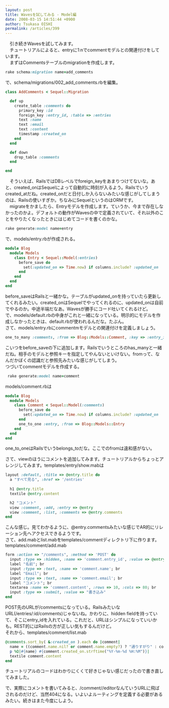 ```yaml
---
layout: post
title: Wavesを試してみる - Model編
date: 2008-03-15 14:51:44 +0900
author: Tsukasa OISHI
permalink: /articles/399
---
```



　引き続きWavesを試してみます。  
　チュートリアルによると、entryに1:nでcommentモデルとの関連付けをしています。  
　まずはCommentsテーブルのmigrationを作成します。  

```ruby  
rake schema:migration name=add_comments  
```  

で、schema/migrations/002\_add\_comments.rbを編集。  

```ruby  
class AddComments < Sequel::Migration  

  def up  
    create_table :comments do  
      primary_key :id  
      foreign_key :entry_id, :table => :entries  
      text :name  
      text :email  
      text :content  
      timestamp :created_on  
    end  
  end  

  def down  
    drop_table :comments  
  end  

end  
```  

　そういえば、RailsではDBレベルでforeign\_keyをあまりつけてないな。あと、created\_onはSequelによって自動的に時刻が入るよう。Railsでいうcreated\_atだね。created\_onだと日付しか入らないみたいな感じがしてしまうのは、Railsの使いすぎか。ちなみにSequelというのはORMです。  
　migrateをかましたら、Entryモデルを作成します。ていうか、今まで存在しなかったのかよ。デフォルトの動作がWavesの中で定義されていて、それ以外のことをやりたくなったときにはじめてコードを書くのかな。  

```ruby  
rake generate:model name=entry  
```  

で、models/entry.rbが作成される。  

```ruby  
module Blog  
  module Models  
    class Entry < Sequel::Model(:entries)  
      before_save do  
        set(:updated_on => Time.now) if columns.include? :updated_on  
      end  
    end  
  end  
end  
```  

before\_saveはRailsと一緒かな。テーブルがupdated\_onを持っていたら更新してくれるみたい。created\_onはSequelでやってくれるのに、updated\_onは自前でやるのか。中途半端だなあ。Wavesが勝手にコード吐いてくれるけど。  
で、models/default.rbの中身がこれと一緒になっている。明示的にモデルを作成しなかったときは、default.rbが使われるんだな。たぶん。  
さて、models/entry.rbにcommentmモデルとの関連付けを定義しましょう。  

```ruby  
one_to_many :comments, :from => Blog::Models::Comment, :key => :entry_id  
```  

こいつをbefore\_saveの下に追加します。Railsでいうところのhas\_manyと一緒だね。相手のモデルと参照キーを指定してやんないといけない。fromって、なんだかぼくの認識だと参照先みたいな感じがしてしまう。  
つづいてcommentモデルを作成する。  

```ruby  
 rake generate:model name=comment  
```  

models/comment.rbは  

```ruby  
module Blog  
  module Models  
    class Comment < Sequel::Model(:comments)      
      before_save do  
        set(:updated_on => Time.now) if columns.include? :updated_on  
      end  
      one_to_one :entry, :from => Blog::Models::Entry  
    end  
  end  
end  
```  

one\_to\_oneはRailsでいうbelongs\_toだな。ここでのfromは違和感がない。  

さて、viewのほうにコメントを追加してみます。チュートリアルからちょっとアレンジしてみます。templates/entry/show.mabは  

```ruby  
layout :default, :title => @entry.title do  
  a "すべて見る", :href => '/entries'  
 
  h1 @entry.title  
  textile @entry.content  

  h2 "コメント"  
  view :comment, :add, :entry => @entry  
  view :comment, :list, :comments => @entry.comments  
end  
```  

こんな感じ。見てわかるように、@entry.commentsみたいな感じでAR的にリレーション先へアクセスできるようです。  
さて、add.mabとlist.mabをtemplates/commentディレクトリ下に作ります。  
templates/comment/add.mab  

```ruby  
form :action => "/comments", :method => 'POST' do  
  input :type => :hidden, :name => 'comment.entry_id', :value => @entry.id  
  label "名前"; br  
  input :type => :text, :name => 'comment.name'; br  
  label "Email"; br  
  input :type => :text, :name => 'comment.email'; br  
  label "コメント"; br  
  textarea :name => 'comment.content', :rows => 10, :cols => 80; br  
  input :type => :submit, :value => "書き込み"  
end  
```  

POST先のURLが/commentsになっている。RailsみたいなURL(/entries/:id/comments)じゃないね。かわりに、hidden fieldを持っていて、そこにentry\_idを入れている。これだと、URLはシンプルになっていいかも。REST的にはRailsの方が正しい気もするんだけど。  
それから、templates/comment/list.mab  

```ruby  
@comments.sort_by( &:created_on ).each do |comment|  
  name = ((comment.name.nil? or comment.name.empty?) ? "通りすがり" : comment.name)  
  p %Q|#{name} #{comment.created_on.strftime("%Y-%m-%d %H:%M")}|  
  textile comment.content  
end  
```  

チュートリアルのコードはわかりにくくて好きじゃない感じだったので書き直してみました。  

で、実際にコメントを書いてみると、/comment//editorなんていうURLに飛ばされるのだけど、当然404になる。いよいよルーティングを定義する必要があるみたい。続きはまた今度にしよう。  

